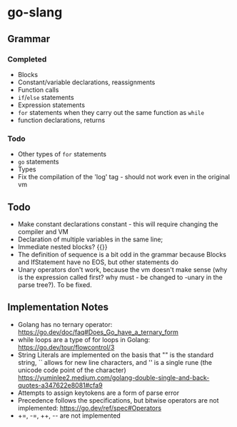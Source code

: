 # go-slang

## Grammar

### Completed

- Blocks
- Constant/variable declarations, reassignments
- Function calls
- `if`/`else` statements
- Expression statements
- `for` statements when they carry out the same function as `while`
- function declarations, returns

### Todo

- Other types of `for` statements 
- `go` statements
- Types
- Fix the compilation of the 'log' tag - should not work even in the original vm

## Todo

- Make constant declarations constant - this will require changing the compiler and VM
- Declaration of multiple variables in the same line;
- Immediate nested blocks? {{}}
- The definition of sequence is a bit odd in the grammar because Blocks and IfStatement have no EOS, but other statements do
- Unary operators don't work, because the vm doesn't make sense (why is the expression called first? why must - be changed to -unary in the parse tree?). To be fixed. 

## Implementation Notes

- Golang has no ternary operator: https://go.dev/doc/faq#Does_Go_have_a_ternary_form
- while loops are a type of for loops in Golang: https://go.dev/tour/flowcontrol/3
- String Literals are implemented on the basis that "" is the standard string, `` allows for new line characters, and '' is a single rune (the unicode code point of the character) https://yuminlee2.medium.com/golang-double-single-and-back-quotes-a347622e8081#cfa9
- Attempts to assign keytokens are a form of parse error
- Precedence follows the specifications, but bitwise operators are not implemented: https://go.dev/ref/spec#Operators
- +=, -=, ++, -- are not implemented
